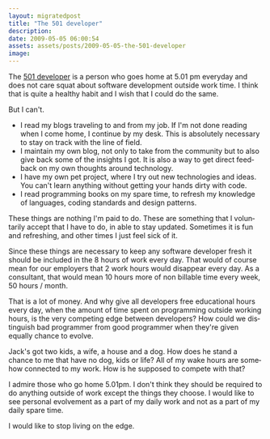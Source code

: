 ```yaml
---
layout: migratedpost
title: "The 501 developer"
description:
date: 2009-05-05 06:00:54
assets: assets/posts/2009-05-05-the-501-developer
image: 
---
```


<p class="MsoNormal"><span lang="EN-US">The</span><span lang="EN-US"> </span><span><a href="http://www.azamsharp.com/Posts/222_501_Developers_.aspx"><span lang="EN-US">501 developer</span></a></span><span lang="EN-US"> </span><span lang="EN-US">is a person who goes home at 5.01 pm everyday and does not care squat about software development outside work time. I think that is quite a healthy habit and I wish that I could do the same.</span></p>
<p class="MsoNormal"><span>But I can't.</span></p>

<ul type="disc">
 <li class="MsoNormal"><span lang="EN-US">I read      my blogs traveling to and from my job. If I'm not done reading when I come      home, I continue by my desk. This is absolutely necessary to stay on track      with the line of field.</span></li>
 <li class="MsoNormal"><span lang="EN-US">I      maintain my own blog, not only to take from the community but to also give      back some of the insights I got. It is also a way to get      direct feedback on my own thoughts around technology.</span></li>
 <li class="MsoNormal"><span lang="EN-US">I have      my own pet project, where I try out new technologies and ideas. You can't      learn anything without getting your hands dirty with code.</span></li>
 <li class="MsoNormal"><span lang="EN-US">I read      programming books on my spare time, to refresh my knowledge of languages,      coding standards and design patterns.</span></li>
</ul>
<p class="MsoNormal"><span lang="EN-US">These things are nothing I'm paid to do. These are something that I voluntarily accept that I have to do, in able to stay updated. Sometimes it is fun and refreshing, and other times I just feel sick of it.</span></p>
<p class="MsoNormal"><span lang="EN-US">Since these things are necessary to keep any software developer fresh it should be included in the 8 hours of work every day.  That would of course mean for our employers that 2 work hours would disappear every day. As a consultant, that would mean 10 hours more of non billable time every week, 50 hours / month.</span></p>
<p class="MsoNormal"><span lang="EN-US">That is a lot of money. And why give all developers free educational hours every day, when the amount of time spent on programming outside working hours, is the very competing edge between developers? How could we distinguish bad programmer from good programmer when they're given equally chance to evolve.</span></p>
<p class="MsoNormal"><span lang="EN-US">Jack's got two kids, a wife, a house and a dog. How does he stand a chance to me that have no dog, kids or life? All of my wake hours are somehow connected to my work. How is he supposed to compete with that?</span></p>
<p class="MsoNormal"><span lang="EN-US">I admire those who go home 5.01pm. I don't think they should be required to do anything outside of work except the things they choose. I would like to see personal evolvement as a part of my daily work and not as a part of my daily spare time.</span></p>
<p class="MsoNormal"><span lang="EN-US">I would like to stop living on the edge.</span></p>
